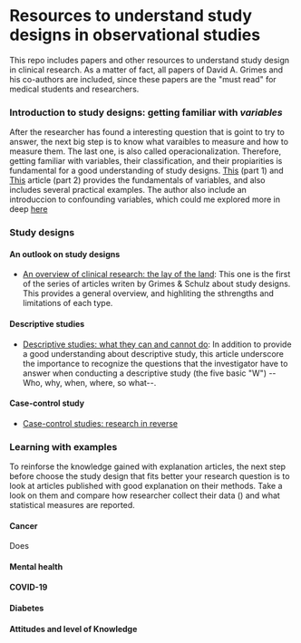 # Resources to understand study designs in observational studies
This repo includes papers and other resources to understand study design in clinical research. As a matter of fact, all papers of David A. Grimes and his co-authors are included, since these papers are the "must read" for medical students and researchers.

### Introduction to study designs: getting familiar with _variables_
After the researcher has found a interesting question that is goint to try to answer, the next big step is to know what varaibles to measure and how to measure them. The last one, is also called operacionalization. Therefore, getting familiar with variables, their classification, and their propiarities is fundamental for a good understanding of study designs.
[This](https://doi.org/10.1177/0253717621994334) (part 1) and [This](https://doi.org/10.1177/0253717621996151) article (part 2) provides the fundamentals of variables, and also includes several practical examples. The author also include an introduccion to confounding variables, which could me explored more in deep [here](10.1093/oxfordjournals.aje.a009758)   

### Study designs
#### An outlook on study designs
* [An overview of clinical research: the lay of the land](https://doi.org/10.1016/S0140-6736(02)07283-5): This one is the first of the series of articles writen by Grimes & Schulz about study designs. This provides a general overview, and highliting the sthrengths and limitations of each type. 

#### Descriptive studies
* [Descriptive studies: what they can and cannot do](10.1016/S0140-6736(02)07373-7): In addition to provide a good understanding about descriptive study, this article underscore the importance to recognize the questions that the investigator have to answer when conducting a descriptive study (the five basic "W") --Who, why, when, where, so what--. 

#### Case-control study
* [Case-control studies: research in reverse](10.1016/S0140-6736(02)07605-5)



### Learning with examples
To reinforse the knowledge gained with explanation articles, the next step before choose the study design that fits better your research question is to look at articles published with good explanation on their methods. Take a look on them and compare how researcher collect their data () and what statistical measures are reported.

#### Cancer
Does 
#### Mental health

#### COVID-19

#### Diabetes

#### Attitudes and level of Knowledge
